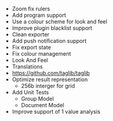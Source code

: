 - Zoom fix rulers
- Add program support
- Use a colour scheme for look and feel
- Improve plugin blacklist support
- Clean exporter
- Add push notification support
- Fix export state
- Fix colour management
- Look And Feel
- Translations
- https://github.com/taglib/taglib
- Optimize result representation
  - 256b interger for grid
- Add Unit Tests
  - Group Model
  - Document Model
- Improve support of 1 value analysis  
